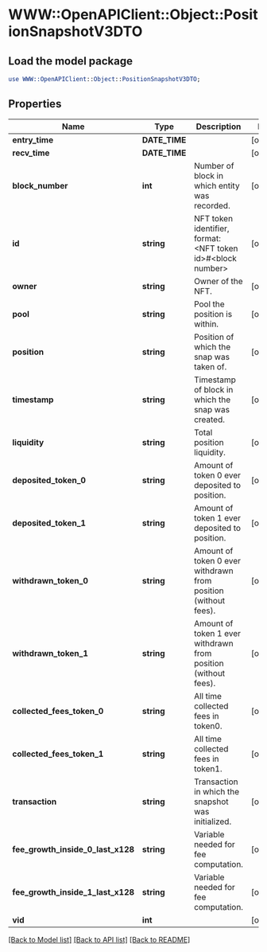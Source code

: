 # WWW::OpenAPIClient::Object::PositionSnapshotV3DTO

## Load the model package
```perl
use WWW::OpenAPIClient::Object::PositionSnapshotV3DTO;
```

## Properties
Name | Type | Description | Notes
------------ | ------------- | ------------- | -------------
**entry_time** | **DATE_TIME** |  | [optional] 
**recv_time** | **DATE_TIME** |  | [optional] 
**block_number** | **int** | Number of block in which entity was recorded. | [optional] 
**id** | **string** | NFT token identifier, format: &lt;NFT token id&gt;#&lt;block number&gt; | [optional] 
**owner** | **string** | Owner of the NFT. | [optional] 
**pool** | **string** | Pool the position is within. | [optional] 
**position** | **string** | Position of which the snap was taken of. | [optional] 
**timestamp** | **string** | Timestamp of block in which the snap was created. | [optional] 
**liquidity** | **string** | Total position liquidity. | [optional] 
**deposited_token_0** | **string** | Amount of token 0 ever deposited to position. | [optional] 
**deposited_token_1** | **string** | Amount of token 1 ever deposited to position. | [optional] 
**withdrawn_token_0** | **string** | Amount of token 0 ever withdrawn from position (without fees). | [optional] 
**withdrawn_token_1** | **string** | Amount of token 1 ever withdrawn from position (without fees). | [optional] 
**collected_fees_token_0** | **string** | All time collected fees in token0. | [optional] 
**collected_fees_token_1** | **string** | All time collected fees in token1. | [optional] 
**transaction** | **string** | Transaction in which the snapshot was initialized. | [optional] 
**fee_growth_inside_0_last_x128** | **string** | Variable needed for fee computation. | [optional] 
**fee_growth_inside_1_last_x128** | **string** | Variable needed for fee computation. | [optional] 
**vid** | **int** |  | [optional] 

[[Back to Model list]](../README.md#documentation-for-models) [[Back to API list]](../README.md#documentation-for-api-endpoints) [[Back to README]](../README.md)


